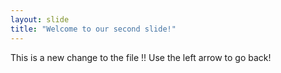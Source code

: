```yaml
---
layout: slide
title: "Welcome to our second slide!"
---
```

This is a new change to the file !! 
Use the left arrow to go back!